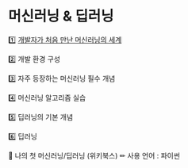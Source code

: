 # 머신러닝 & 딥러닝

1️⃣ [개발자가 처음 만난 머신러닝의 세계](./ML1.md)

2️⃣ 개발 환경 구성 

3️⃣ 자주 등장하는 머신러닝 필수 개념

4️⃣ 머신러닝 알고리즘 실습

5️⃣ 딥러닝의 기본 개념

6️⃣ 딥러닝 


📖 나의 첫 머신러닝/딥러닝 (위키북스)
✏ 사용 언어 : 파이썬
